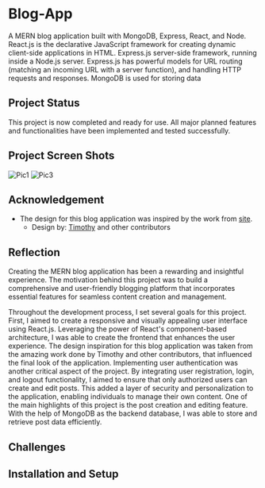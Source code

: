# Blog-App

A MERN blog application built with MongoDB, Express, React, and Node. React.js is the declarative JavaScript framework for creating dynamic client-side applications in HTML. Express.js server-side framework, running inside a Node.js server. Express.js has powerful models for URL routing (matching an incoming URL with a server function), and handling HTTP requests and responses. MongoDB is used for storing data  <br/>

## Project Status

This project is now completed and ready for use. All major planned features and functionalities have been implemented and tested successfully.

## Project Screen Shots

![Pic1](https://github.com/hrithikhadka/mern-blog/assets/73479315/40d93161-4b89-484f-a9bc-3eb4481a791b)
![Pic3](https://github.com/hrithikhadka/mern-blog/assets/73479315/2a5ba174-1d83-429a-a15b-f53716bdd48e)
## Acknowledgement

- The design for this blog application was inspired by the work from [site](https://tailwind-nextjs-starter-blog.vercel.app/).
  - Design by: [Timothy](https://github.com/timlrx) and other contributors

## Reflection

Creating the MERN blog application has been a rewarding and insightful experience. The motivation behind this project was to build a comprehensive and user-friendly blogging platform that incorporates essential features for seamless content creation and management.

Throughout the development process, I set several goals for this project. First, I aimed to create a responsive and visually appealing user interface using React.js. Leveraging the power of React's component-based architecture, I was able to create the frontend that enhances the user experience. The design inspiration for this blog application was taken from the amazing work done by Timothy and other contributors, that influenced the final look of the application. Implementing user authentication was another critical aspect of the project. By integrating user registration, login, and logout functionality, I aimed to ensure that only authorized users can create and edit posts. This added a layer of security and personalization to the application, enabling individuals to manage their own content. One of the main highlights of this project is the post creation and editing feature. With the help of MongoDB as the backend database, I was able to store and retrieve post data efficiently.

## Challenges

## Installation and Setup



 
